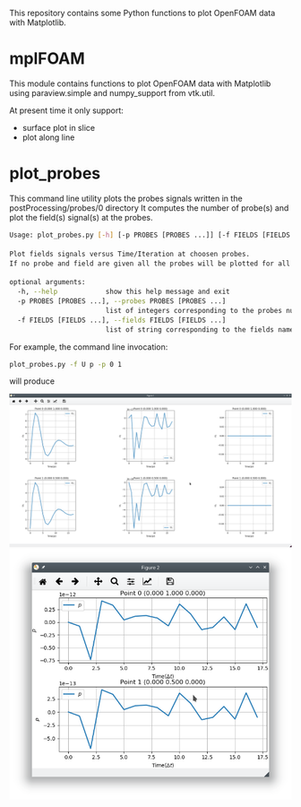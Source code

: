 This repository contains some Python functions to plot OpenFOAM data with Matplotlib.

mplFOAM
=======

This module contains functions to plot OpenFOAM data with Matplotlib using paraview.simple and numpy_support from vtk.util.

At present time it only support:
* surface plot in slice
* plot along line

plot_probes
===========

This command line utility plots the probes signals written in the postProcessing/probes/0 directory
It computes the number of probe(s) and plot the field(s) signal(s) at the probes.

```bash
Usage: plot_probes.py [-h] [-p PROBES [PROBES ...]] [-f FIELDS [FIELDS ...]]

Plot fields signals versus Time/Iteration at choosen probes. 
If no probe and field are given all the probes will be plotted for all the fields.

optional arguments:
  -h, --help            show this help message and exit
  -p PROBES [PROBES ...], --probes PROBES [PROBES ...]
                        list of integers corresponding to the probes numbers
  -f FIELDS [FIELDS ...], --fields FIELDS [FIELDS ...]
                        list of string corresponding to the fields names
```

For example, the command line invocation:
```bash
plot_probes.py -f U p -p 0 1
```
will produce

![U field signals](/U_field_probes-0-1.png)
![p field signals](/p_field_probes-0-1.png)
